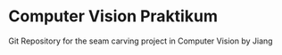 # Computer Vision Praktikum

Git Repository for the seam carving project in Computer Vision by Jiang
